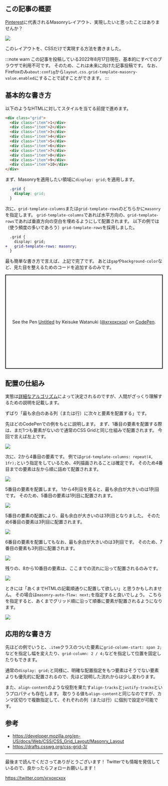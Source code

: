 <!--
title:   CSSだけでMasonryレイアウト
tags:    CSS,Design,デザイン
id:      e93f177fa03b5ca29774
private: false
-->


## この記事の概要

[Pinterest](https://www.pinterest.com/)に代表されるMasonryレイアウト、実現したいと思ったことはありませんか？

![](https://qiita-image-store.s3.ap-northeast-1.amazonaws.com/0/214677/3baa7570-1776-eb32-eeff-9f33919a4ff3.png)

このレイアウトを、CSSだけで実現する方法を書きました。

:::note warn
この記事を投稿している2022年8月17日現在、基本的にすべてのブラウザで利用不可です。
そのため、これは未来に向けた記事投稿です。
なお、Firefoxのみ`about:config`から`layout.css.grid-template-masonry-value.enabled`にすることで試すことができます。
:::

## 基本的な書き方

以下のようなHTMLに対してスタイルを当てる前提で進めます。

```html
<div class="grid">
  <div class="item">1</div>
  <div class="item">2</div>
  <div class="item">3</div>
  <div class="item">4</div>
  <div class="item">5</div>
  <div class="item">6</div>
  <div class="item">7</div>
  <div class="item">8</div>
  <div class="item">9</div>
  <div class="item">10</div>
</div>
```

まず、Masonryを適用したい領域に`display: grid;`を適用します。

```css
  .grid {
    display: grid;
  }
```

次に、`grid-template-columns`または`grid-template-rows`のどちらかに`masonry`を指定します。
`grid-template-columns`であれば水平方向の、`grid-template-rows`であれば垂直方向の空白を埋めるようにして配置されます。
以下の例では（使う頻度の多いであろう）`grid-template-rows`を採用しました。

```diff
  .grid {
    display: grid;
+   grid-template-rows: masonry;
  }
```

最も簡単な書き方で言えば、上記で完了です。
あとは`gap`や`background-color`など、見た目を整えるためのコードを追加するのみです。

<p class="codepen" data-height="300" data-default-tab="css,result" data-slug-hash="PoRLqpg" data-user="xrxoxcxox" style="height: 300px; box-sizing: border-box; display: flex; align-items: center; justify-content: center; border: 2px solid; margin: 1em 0; padding: 1em;">
  <span>See the Pen <a href="https://codepen.io/xrxoxcxox/pen/PoRLqpg">
  Untitled</a> by Keisuke Watanuki (<a href="https://codepen.io/xrxoxcxox">@xrxoxcxox</a>)
  on <a href="https://codepen.io">CodePen</a>.</span>
</p>
<script async src="https://cpwebassets.codepen.io/assets/embed/ei.js"></script>

## 配置の仕組み

実態は[詳細なアルゴリズム](https://drafts.csswg.org/css-grid-3/#masonry-layout-algorithm)によって決定されるのですが、人間がざっくり理解するための説明を記載します。

ずばり「最も余白のある列（または行）に次々と要素を配置する」です。

先ほどのCodePenでの例をもとに説明します。
まず、1番目の要素を配置する際は、まだ1つも要素がないので通常のCSS Gridと同じ仕組みで配置されます。
今回で言えば左上です。

![](https://qiita-image-store.s3.ap-northeast-1.amazonaws.com/0/214677/8c2c26b5-3377-ffe3-5261-9c59e11ca008.png)

次に、2から4番目の要素です。
例では`grid-template-columns: repeat(4, 1fr);`という指定をしているため、4列描画されることは確定です。
そのため4番目までの要素は左から順に詰めて配置されます。

![](https://qiita-image-store.s3.ap-northeast-1.amazonaws.com/0/214677/687ce126-1319-9395-cbbc-2ffb9986d7b3.png)

5番目の要素を配置します。
1から4列目を見ると、最も余白が大きいのは1列目です。
そのため、5番目の要素は1列目に配置されます。

![](https://qiita-image-store.s3.ap-northeast-1.amazonaws.com/0/214677/c9020be0-3111-242f-08d7-371718f40a4a.png)

5番目の要素の配置により、最も余白が大きいのは3列目となりました。
そのため6番目の要素は3列目に配置されます。

![](https://qiita-image-store.s3.ap-northeast-1.amazonaws.com/0/214677/e70a1e81-4978-ed06-4c1e-f272b0cdd8af.png)

6番目の要素を配置してもなお、最も余白が大きいのは3列目です。
そのため、7番目の要素も3列目に配置されます。

![](https://qiita-image-store.s3.ap-northeast-1.amazonaws.com/0/214677/5e298c7f-22cd-8bd9-7b2c-0165c8fb573b.png)

残りの、8から10番目の要素は、ここまでの流れに沿って配置されるのみです。

![](https://qiita-image-store.s3.ap-northeast-1.amazonaws.com/0/214677/0e39791a-a600-2a9c-aa7c-9d7c30949d48.png)

ときには「あくまでHTMLの記載順通りに配置して欲しい」と思うかもしれません。
その場合は`masonry-auto-flow: next;`を指定すると良いでしょう。
こちらを指定すると、あくまでグリッド順に沿って順番に要素が配置されるようになります。

![](https://qiita-image-store.s3.ap-northeast-1.amazonaws.com/0/214677/4b9d70b4-bf86-6d58-c521-894a80bb2598.png)

## 応用的な書き方

先ほどの例でいうと、`.item`クラスのついた要素に`grid-column-start: span 2;`などを指定し幅を変えたり、`grid-column: 2 / 4;`などを指定して位置を固定したりもできます。

通常の`display: grid;`と同様に、明確な配置指定をもつ要素はそうでない要素よりも優先的に配置されるので、先ほど説明した流れからは少し変わります。

また、`align-content`のような役割を果たす`align-tracks`と`justify-tracks`というプロパティも存在します。
取りうる値も`align-content`と同じなのですが、カンマ区切りで複数指定して、それぞれの列（または行）に個別で設定が可能です。

## 参考

- https://developer.mozilla.org/en-US/docs/Web/CSS/CSS_Grid_Layout/Masonry_Layout
- https://drafts.csswg.org/css-grid-3/

---

最後まで読んでくださってありがとうございます！
Twitterでも情報を発信しているので、良かったらフォローお願いします！

https://twitter.com/xrxoxcxox